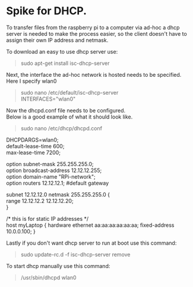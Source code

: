 # Spike for DHCP.<br />
To transfer files from the raspberry pi to a computer via ad-hoc a dhcp server is needed to
make the process easier, so the client doesn't have to assign their own IP address and netmask.

To download an easy to use dhcp server use:

> sudo apt-get install isc-dhcp-server

Next, the interface the ad-hoc network is hosted needs to be specified. Here I specify wlan0

> sudo nano /etc/default/isc-dhcp-server<br />
> INTERFACES="wlan0" 

Now the dhcpd.conf file needs to be configured. <br />
Below is a good example of what it should look like.
 	
> sudo nano /etc/dhcp/dhcpd.conf

DHCPDARGS=wlan0;<br />
default-lease-time 600;<br />
max-lease-time 7200;<br />
 
option subnet-mask 255.255.255.0;<br />
option broadcast-address 12.12.12.255;<br />
option domain-name "RPi-network";<br />
option routers 12.12.12.1; #default gateway<br />
 
subnet 12.12.12.0 netmask 255.255.255.0 { <br />
    range 12.12.12.2 12.12.12.20; <br />
}


 /* this is for static IP addresses */ <br />
host myLaptop { 
    hardware ethernet aa:aa:aa:aa:aa:aa;
    fixed-address 10.0.0.100;
}

Lastly if you don't want dhcp server to run at boot use this command:
> sudo update-rc.d -f isc-dhcp-server remove

To start dhcp manually use this command:
> /usr/sbin/dhcpd wlan0